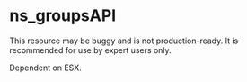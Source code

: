 # ns_groupsAPI

This resource may be buggy and is not production-ready. 
It is recommended for use by expert users only.  

Dependent on ESX.
